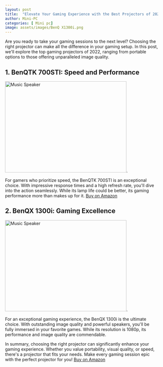 ```yaml
---
layout: post
title:  "Elevate Your Gaming Experience with the Best Projectors of 2022!"
author: Mini-PC
categories: [ Mini pc]
image: assets/images/BenQ X1300i.png
--- 
```


Are you ready to take your gaming sessions to the next level? Choosing the right projector can make all the difference in your gaming setup. In this post, we'll explore the top gaming projectors of 2022, ranging from portable options to those offering unparalleled image quality.


## 1. BenQTK 700STI: Speed and Performance
<img src="https://m.media-amazon.com/images/I/517m2h4ZCZL._AC_SL1000_.jpg" alt="Music Speaker" width="400" height="300">. 

For gamers who prioritize speed, the BenQTK 700STI is an exceptional choice. With impressive response times and a high refresh rate, you'll dive into the action seamlessly. While its lamp life could be better, its gaming performance more than makes up for it. [Buy on Amazon](https://amzn.to/43ULDTl)


## 2. BenQX 1300i: Gaming Excellence
<img src="https://m.media-amazon.com/images/I/71WETxQANCL._AC_SL1500_.jpg" alt="Music Speaker" width="400" height="300">. 

For an exceptional gaming experience, the BenQX 1300i is the ultimate choice. With outstanding image quality and powerful speakers, you'll be fully immersed in your favorite games. While its resolution is 1080p, its performance and image quality are commendable.

In summary, choosing the right projector can significantly enhance your gaming experience. Whether you value portability, visual quality, or speed, there's a projector that fits your needs. Make every gaming session epic with the perfect projector for you! [Buy on Amazon](https://amzn.to/3TX75lV)

